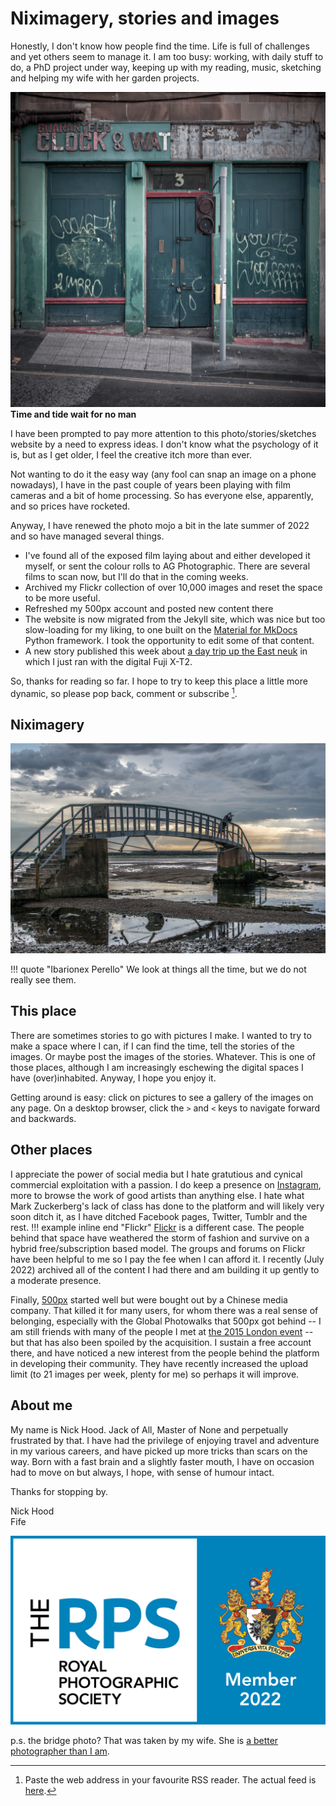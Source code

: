 # Niximagery, stories and images

Honestly, I don't know how people find the time. Life is full of challenges and yet others seem to manage it. I am too busy: working, with daily stuff to do, a PhD project under way, keeping up with my reading, music, sketching and helping my wife with her garden projects.

![](/img/DSCF2858.jpg)
**Time and tide wait for no man**

I have been prompted to pay more attention to this photo/stories/sketches website by a need to express ideas. I don't know what the psychology of it is, but as I get older, I feel the creative itch more than ever.

Not wanting to do it the easy way (any fool can snap an image on a phone nowadays), I have in the past couple of years been playing with film cameras and a bit of home processing. So has everyone else, apparently, and so prices have rocketed.

Anyway, I have renewed the photo mojo a bit in the late summer of 2022 and so have managed several things.

* I've found all of the exposed film laying about and either developed it myself, or sent the colour rolls to AG Photographic. There are several films to scan now, but I'll do that in the coming weeks.
* Archived my Flickr collection of over 10,000 images and reset the space to be more useful.
* Refreshed my 500px account and posted new content there
* The website is now migrated from the Jekyll site, which was nice but too slow-loading for my liking, to one built on  the [Material for MkDocs](https://squidfunk.github.io/mkdocs-material/) Python framework. I took the opportunity to edit some of that content.
* A new story published this week about [a day trip up the East neuk](/Stories/2022/2022-08-07-east-neuk/) in which I just ran with the digital Fuji X-T2.

So, thanks for reading so far. I hope to try to keep this place a little more dynamic, so please pop back, comment or subscribe [^how]. 

[^how]: Paste the web address in your favourite RSS reader. The actual feed is [here](https://niximagery.com/feed_rss_created.xml).

## Niximagery

![](/img/Dunbar.jpg)

!!! quote "Ibarionex Perello"
    We look at things all the time, but we do not really see them.

## This place

There are sometimes stories to go with pictures I make. I wanted to try to make a space where I can, if I can find the time, tell the stories of the images. Or maybe post the images of the stories. Whatever. This is one of those places, although I am increasingly eschewing the digital spaces I have (over)inhabited. Anyway, I hope you enjoy it. 

Getting around is easy: click on pictures to see a gallery of the images on any page. On a desktop browser, click the `>` and `<` keys to navigate forward and backwards.

## Other places

I appreciate the power of social media but I hate gratutious and cynical commercial exploitation with a passion. I do keep a presence on [Instagram](https://www.instagram.com/niximagery/), more to browse the work of good artists than anything else. I hate what Mark Zuckerberg's lack of class has done to the platform and will likely very soon ditch it, as I have ditched Facebook pages, Twitter, Tumblr and the rest.
!!! example inline end "Flickr"
    [Flickr](https://www.flickr.com/photos/niximagery/) is a different case. The people behind that space have weathered the storm of fashion and survive on a hybrid free/subscription based model. The groups and forums on Flickr have been helpful to me so I pay the fee when I can afford it. I recently (July 2022) archived all of the content I had there and am building it up gently to a moderate presence.

Finally, [500px](https://500px.com/p/niximagery?view=photos) started well but were bought out by a Chinese media company. That killed it for many users, for whom there was a real sense of belonging, especially with the Global Photowalks that 500px got behind -- I am still friends with many of the people I met at [the 2015 London event](https://500px.com/search?q=500pxGPW15&type=photos&sort=pulse) -- but that has also been spoiled by the acquisition. I sustain a free account there, and have noticed a new interest from the people behind the platform in developing their community. They have recently increased the upload limit (to 21 images per week, plenty for me) so perhaps it will improve.

## About me

My name is Nick Hood. Jack of All, Master of None and perpetually frustrated by that. I have had the privilege of enjoying travel and adventure in my various careers, and have picked up more tricks than scars on the way. Born with a fast brain and a slightly faster mouth, I have on occasion had to move on but always, I hope, with sense of humour intact.

Thanks for stopping by.


Nick Hood  
Fife

![](/img/rps-members-logo-2022.png)

p.s. the bridge photo? That was taken by my wife. She is [a better photographer than I am](https://wildaye.co.uk/).
